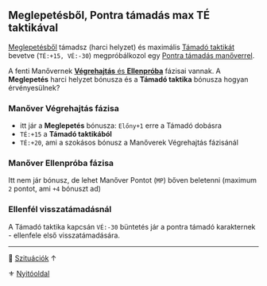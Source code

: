 ## Meglepetésből, Pontra támadás max TÉ taktikával

[Meglepetésből](../065_01_harci_helyzetek.md#meglepet%C3%A9s) támadsz (harci helyzet) és maximális [Támadó taktikát](../065_02_harci_taktikak.md#t%C3%A1mad%C3%B3-taktika) bevetve (`TÉ:+15, VÉ:-30`) megpróbálkozol egy [Pontra támadás manőverrel](../066_05_altalanos_manoverek.md#ter%C3%BCletre--pontra-t%C3%A1mad%C3%A1s).

A fenti Manővernek [**Végrehajtás** és **Ellenpróba**](../066_04_manover_vegbevitele.md) fázisai vannak. A **Meglepetés** harci helyzet bónusza és a **Támadó taktika** bónusza hogyan érvényesülnek?

### Manőver **Végrehajtás** fázisa

- itt jár a **Meglepetés** bónusza: `Előny+1` erre a Támadó dobásra
- `TÉ:+15` a **Támadó taktikából**
- `TÉ:+20`, ami a szokásos bónusz a Manőverek Végrehajtás fázisánál

### Manőver **Ellenpróba** fázisa

Itt nem jár bónusz, de lehet Manőver Pontot (`MP`) bőven beletenni (maximum `2` pontot, ami `+4` bónuszt ad)

### Ellenfél visszatámadásnál

A Támadó taktika kapcsán `VÉ:-30` büntetés jár a pontra támadó karakternek - ellenfele első visszatámadására. 

---

🔗 [Szituációk](../160_szituaciok.md) ↑

⚜️ [Nyitóoldal](../start.md#16-szitu%C3%A1ci%C3%B3k)